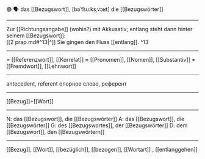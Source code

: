 🟢 🗣️ das [[Bezugswort]], [bəˈt͡suːksˌvɔʁt]
die [[Bezugswörter]]

---

Zur [[Richtungsangabe]] (wohin?) mit Akkusativ; entlang steht dann hinter seinem [[Bezugswort]]:  
[[2 prap.md#^13|^]] Sie gingen den Fluss [[entlang]]. ^13

---

= [[Referenzwort]], [[Korrelat]]
≈ [[Pronomen]], [[Nomen]], [[Substantiv]]
≠ [[Fremdwort]], [[Lehnwort]]

---

antecedent, referent
опорное слово, референт

---

[[Bezug]]+[[Wort]]

---

N: das [[Bezugswort]], die [[Bezugswörter]]
A: das [[Bezugswort]], die [[Bezugswörter]]
G: des [[Bezugswortes]], der [[Bezugswörter]]
D: dem [[Bezugswort]], den [[Bezugswörtern]]

---

[[Bezug]], [[Wort]], [[bezüglich]], [[bezogen]], [[Wortart]]
, [[entlanggehen]]

